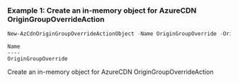 ### Example 1: Create an in-memory object for AzureCDN OriginGroupOverrideAction
```powershell
New-AzCdnOriginGroupOverrideActionObject -Name OriginGroupOverride -OriginGroupId 001
```

```output
Name
----
OriginGroupOverride
```

Create an in-memory object for AzureCDN OriginGroupOverrideAction
